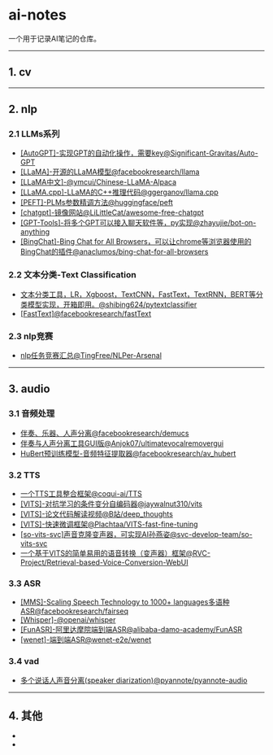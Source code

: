 # ai-notes

一个用于记录AI笔记的仓库。

---

## 1. cv

---

## 2. nlp

### 2.1 LLMs系列

- [[AutoGPT]-实现GPT的自动化操作，需要key@Significant-Gravitas/Auto-GPT](https://github.com/Significant-Gravitas/Auto-GPT)
- [[LLaMA]-开源的LLaMA模型@facebookresearch/llama](https://github.com/facebookresearch/llama)
- [[LLaMA中文]-@ymcui/Chinese-LLaMA-Alpaca](https://github.com/ymcui/Chinese-LLaMA-Alpaca)
- [[LLaMA.cpp]-LLaMA的C++推理代码@ggerganov/llama.cpp](https://github.com/ggerganov/llama.cpp)
- [[PEFT]-PLMs参数精调方法@huggingface/peft](https://github.com/huggingface/peft)
- [[chatgpt]-镜像网站@LiLittleCat/awesome-free-chatgpt](https://github.com/LiLittleCat/awesome-free-chatgpt)
- [[GPT-Tools]-将多个GPT可以接入聊天软件等，py实现@zhayujie/bot-on-anything](https://github.com/zhayujie/bot-on-anything)
- [[BingChat]-Bing Chat for All Browsers，可以让chrome等浏览器使用的BingChat的插件@anaclumos/bing-chat-for-all-browsers](https://github.com/anaclumos/bing-chat-for-all-browsers)


### 2.2 文本分类-Text Classification
- [文本分类工具，LR，Xgboost，TextCNN，FastText，TextRNN，BERT等分类模型实现，开箱即用。@shibing624/pytextclassifier](https://github.com/shibing624/pytextclassifier)
- [[FastText]@facebookresearch/fastText](https://github.com/facebookresearch/fastText.git)

### 2.3 nlp竞赛
- [nlp任务竞赛汇总@TingFree/NLPer-Arsenal](https://github.com/TingFree/NLPer-Arsenal)

---

## 3. audio
### 3.1 音频处理
- [伴奏、乐器、人声分离@facebookresearch/demucs](https://github.com/facebookresearch/demucs)
- [伴奏与人声分离工具GUI版@Anjok07/ultimatevocalremovergui](https://github.com/Anjok07/ultimatevocalremovergui)
- [HuBert预训练模型-音频特征提取器@facebookresearch/av_hubert](https://github.com/facebookresearch/av_hubert)

### 3.2 TTS
- [一个TTS工具整合框架@coqui-ai/TTS](https://github.com/coqui-ai/TTS)
- [[VITS]-对抗学习的条件变分自编码器@jaywalnut310/vits](https://github.com/jaywalnut310/vits)
- [[VITS]-论文代码解读视频@B站/deep_thoughts](https://www.bilibili.com/video/BV1wU4y1q7po/?spm_id_from=333.999.0.0)
- [[VITS]-快速微调框架@Plachtaa/VITS-fast-fine-tuning](https://github.com/Plachtaa/VITS-fast-fine-tuning)
- [[so-vits-svc]声音克隆变声器，可实现AI孙燕姿@svc-develop-team/so-vits-svc](https://github.com/svc-develop-team/so-vits-svc)
- [一个基于VITS的简单易用的语音转换（变声器）框架@RVC-Project/Retrieval-based-Voice-Conversion-WebUI](https://github.com/RVC-Project/Retrieval-based-Voice-Conversion-WebUI)


### 3.3 ASR
- [[MMS]-Scaling Speech Technology to 1000+ languages多语种ASR@facebookresearch/fairseq](https://github.com/facebookresearch/fairseq/blob/main/examples/mms/README.md)
- [[Whisper]-@openai/whisper](https://github.com/openai/whisper)
- [[FunASR]-阿里达摩院端到端ASR@alibaba-damo-academy/FunASR](https://github.com/alibaba-damo-academy/FunASR)
- [[wenet]-端到端ASR@wenet-e2e/wenet](https://github.com/wenet-e2e/wenet)


### 3.4 vad
- [多个说话人声音分离(speaker diarization)@pyannote/pyannote-audio](https://github.com/pyannote/pyannote-audio)

---

## 4. 其他
- 
- 
